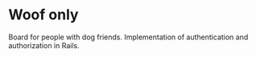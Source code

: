 # Woof only

Board for people with dog friends. 
Implementation of authentication and authorization in Rails.
